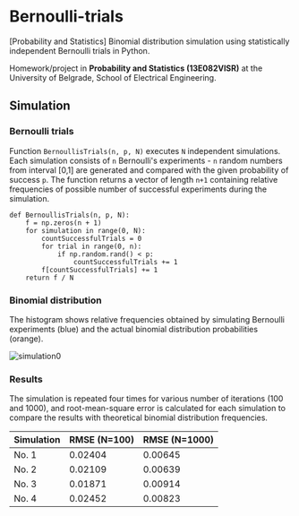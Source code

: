 # Bernoulli-trials
[Probability and Statistics] Binomial distribution simulation using statistically independent Bernoulli trials in Python.

Homework/project in **Probability and Statistics (13E082VISR)** at the University of Belgrade, School of Electrical Engineering.

## Simulation

### Bernoulli trials

Function `BernoullisTrials(n, p, N)` executes `N` independent simulations. Each simulation consists of `n` Bernoulli's experiments - `n` random numbers from interval [0,1] are generated and compared with the given probability of success `p`. The function returns a vector of length `n+1` containing relative frequencies of possible number of successful experiments during the simulation.

```
def BernoullisTrials(n, p, N):
	f = np.zeros(n + 1)
	for simulation in range(0, N):
		countSuccessfulTrials = 0
		for trial in range(0, n):
			if np.random.rand() < p:
				countSuccessfulTrials += 1
		f[countSuccessfulTrials] += 1
	return f / N
```

### Binomial distribution

The histogram shows relative frequencies obtained by simulating Bernoulli experiments (blue) and the actual binomial distribution probabilities (orange).

![simulation0](Charts/simulation0%20-%201000%20trials.png)

### Results

The simulation is repeated four times for various number of iterations (100 and 1000), and root-mean-square error is calculated for each simulation to compare the results with theoretical binomial distribution frequencies.

| Simulation | RMSE (N=100)  | RMSE (N=1000) |
| ---------- | ------------- | ------------- |
| No. 1      | 0.02404       | 0.00645       |
| No. 2      | 0.02109       | 0.00639       |
| No. 3      | 0.01871       | 0.00914       |
| No. 4      | 0.02452       | 0.00823       |
